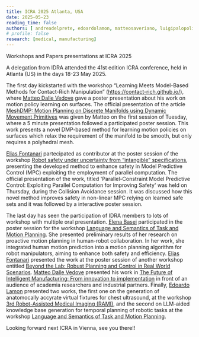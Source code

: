 ```yaml
---
title: ICRA 2025 Atlanta, USA
date: 2025-05-23
reading_time: false
authors: [ andreadelprete, edoardolamon, matteosaveriano, luigipalopoli, matteodallevedove, eliasfontanari, elenabasei ]
# profile: false
research: [medical, manufacturing]
---
```


Workshops and Papers presentations at ICRA 2025

<!--more-->

A delegation from IDRA attended the 41st edition ICRA conference, held in Atlanta (US) in the days 18-23 May 2025.

The first day kickstarted with the workshop “Learning Meets Model-Based Methods for Contact-Rich Manipulation” (https://contact-rich.github.io/), where [Matteo Dalle Vedove](/author/matteo-dallevedove/) gave a poster presentation about his work on motion policy learning on surfaces. The official presentation of the article  [MeshDMP: Motion Planning on Discrete Manifolds using Dynamic Movement Primitives](https://arxiv.org/abs/2410.15123) was given by Matteo on the first session of Tuesday, where a 5 minute presentation followed a participated poster session. This work presents a novel DMP-based method for learning motion policies on surfaces which relax the requirement of the manifold to be smooth, but only requires a polyhedral mesh.

[Elias Fontanari](/author/elias-fontanari) partecipated as contributor at the poster session of the workshop [Robot safety under uncertainty from “intangible” specifications](https://iscicra25.github.io/), presenting the developed method to enhance safety in Model Predictive Control (MPC) exploiting the employment of parallel computation.
The official presentation of the work, titled 'Parallel-Constraint Model Predictive Control: Exploiting Parallel Computation for Improving Safety' was held on Thursday, during the Collision Avoidance session. It was discussed how this novel method improves safety in non-linear MPC relying on learned safe sets and it was followed by a interactive poster session.

The last day has seen the participation of IDRA members to lots of workshop with multiple oral presentation. [Elena Basei](/author/elena-basei/) participated in the poster session for the workshop [Language and Semantics of Task and Motion Planning](https://dyalab.mines.edu/2025/icra-workshop/). She presented preliminary results of her research on proactive motion planning in human-robot collaboration. In her work, she integrated human motion prediction into a motion planning algorithm for robot manipulators, aiming to enhance both safety and efficiency.
[Elias Fontanari](/author/elias-fontanari) presented the work at the poster session of another workshop entitled [Beyond the Lab: Robust Planning and Control in Real World Scenarios](https://sites.google.com/view/robust-planning-icra2025-ws).
[Matteo Dalle Vedove](/author/matteo-dallevedove/) presented his work in [The Future of Intelligent Manufacturing: From innovation to implementation](https://sites.google.com/view/intelligent-manufacting-icra25/home) in front of an audience of academia researchers and industrial partners.
Finally, [Edoardo Lamon](/author/edoardo-lamon/) presented two works, the first one on the generation of anatomocally accyrate virtual fixtures for chest ultrasound, at the workshop [3rd Robot-Assisted Medical Imaging (RAMI)](https://sites.google.com/view/rami-icra-2025-workshop/home), and the second on LLM-aided knowledge base generation for temporal planning of robotic tasks at the workshop [Language and Semantics of Task and Motion Planning](https://dyalab.mines.edu/2025/icra-workshop/).

Looking forward next ICRA in Vienna, see you there!!